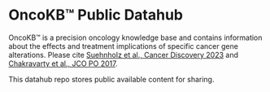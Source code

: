 # OncoKB™ Public Datahub
OncoKB™ is a precision oncology knowledge base and contains information about the effects and treatment implications of specific cancer gene alterations.
Please cite [Suehnholz et al., Cancer Discovery 2023](https://aacrjournals.org/cancerdiscovery/article/doi/10.1158/2159-8290.CD-23-0467/729589/Quantifying-the-Expanding-Landscape-of-Clinical) and [Chakravarty et al., JCO PO 2017](https://ascopubs.org/doi/full/10.1200/PO.17.00011).

This datahub repo stores public available content for sharing.
